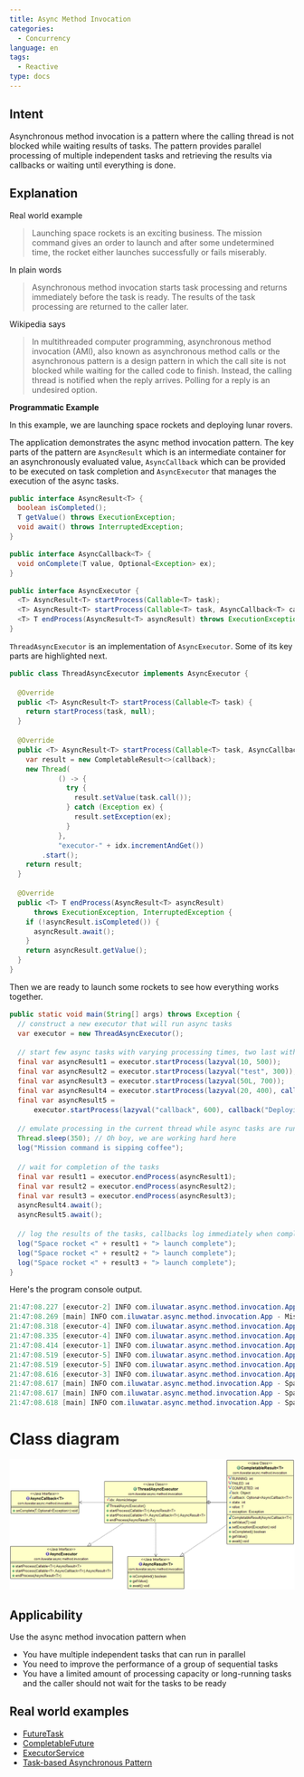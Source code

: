 ```yaml
---
title: Async Method Invocation
categories:
  - Concurrency
language: en
tags:
  - Reactive
type: docs
---
```


## Intent

Asynchronous method invocation is a pattern where the calling thread
is not blocked while waiting results of tasks. The pattern provides parallel
processing of multiple independent tasks and retrieving the results via
callbacks or waiting until everything is done. 

## Explanation

Real world example

> Launching space rockets is an exciting business. The mission command gives an order to launch and 
> after some undetermined time, the rocket either launches successfully or fails miserably.

In plain words

> Asynchronous method invocation starts task processing and returns immediately before the task is 
> ready. The results of the task processing are returned to the caller later.

Wikipedia says

> In multithreaded computer programming, asynchronous method invocation (AMI), also known as 
> asynchronous method calls or the asynchronous pattern is a design pattern in which the call site 
> is not blocked while waiting for the called code to finish. Instead, the calling thread is 
> notified when the reply arrives. Polling for a reply is an undesired option.

**Programmatic Example**

In this example, we are launching space rockets and deploying lunar rovers.

The application demonstrates the async method invocation pattern. The key parts of the pattern are 
`AsyncResult` which is an intermediate container for an asynchronously evaluated value, 
`AsyncCallback` which can be provided to be executed on task completion and `AsyncExecutor` that 
manages the execution of the async tasks.

```java
public interface AsyncResult<T> {
  boolean isCompleted();
  T getValue() throws ExecutionException;
  void await() throws InterruptedException;
}
```

```java
public interface AsyncCallback<T> {
  void onComplete(T value, Optional<Exception> ex);
}
```

```java
public interface AsyncExecutor {
  <T> AsyncResult<T> startProcess(Callable<T> task);
  <T> AsyncResult<T> startProcess(Callable<T> task, AsyncCallback<T> callback);
  <T> T endProcess(AsyncResult<T> asyncResult) throws ExecutionException, InterruptedException;
}
```

`ThreadAsyncExecutor` is an implementation of `AsyncExecutor`. Some of its key parts are highlighted 
next.

```java
public class ThreadAsyncExecutor implements AsyncExecutor {

  @Override
  public <T> AsyncResult<T> startProcess(Callable<T> task) {
    return startProcess(task, null);
  }

  @Override
  public <T> AsyncResult<T> startProcess(Callable<T> task, AsyncCallback<T> callback) {
    var result = new CompletableResult<>(callback);
    new Thread(
            () -> {
              try {
                result.setValue(task.call());
              } catch (Exception ex) {
                result.setException(ex);
              }
            },
            "executor-" + idx.incrementAndGet())
        .start();
    return result;
  }

  @Override
  public <T> T endProcess(AsyncResult<T> asyncResult)
      throws ExecutionException, InterruptedException {
    if (!asyncResult.isCompleted()) {
      asyncResult.await();
    }
    return asyncResult.getValue();
  }
}
```

Then we are ready to launch some rockets to see how everything works together.

```java
public static void main(String[] args) throws Exception {
  // construct a new executor that will run async tasks
  var executor = new ThreadAsyncExecutor();

  // start few async tasks with varying processing times, two last with callback handlers
  final var asyncResult1 = executor.startProcess(lazyval(10, 500));
  final var asyncResult2 = executor.startProcess(lazyval("test", 300));
  final var asyncResult3 = executor.startProcess(lazyval(50L, 700));
  final var asyncResult4 = executor.startProcess(lazyval(20, 400), callback("Deploying lunar rover"));
  final var asyncResult5 =
      executor.startProcess(lazyval("callback", 600), callback("Deploying lunar rover"));

  // emulate processing in the current thread while async tasks are running in their own threads
  Thread.sleep(350); // Oh boy, we are working hard here
  log("Mission command is sipping coffee");

  // wait for completion of the tasks
  final var result1 = executor.endProcess(asyncResult1);
  final var result2 = executor.endProcess(asyncResult2);
  final var result3 = executor.endProcess(asyncResult3);
  asyncResult4.await();
  asyncResult5.await();

  // log the results of the tasks, callbacks log immediately when complete
  log("Space rocket <" + result1 + "> launch complete");
  log("Space rocket <" + result2 + "> launch complete");
  log("Space rocket <" + result3 + "> launch complete");
}
```

Here's the program console output.

```java
21:47:08.227 [executor-2] INFO com.iluwatar.async.method.invocation.App - Space rocket <test> launched successfully
21:47:08.269 [main] INFO com.iluwatar.async.method.invocation.App - Mission command is sipping coffee
21:47:08.318 [executor-4] INFO com.iluwatar.async.method.invocation.App - Space rocket <20> launched successfully
21:47:08.335 [executor-4] INFO com.iluwatar.async.method.invocation.App - Deploying lunar rover <20>
21:47:08.414 [executor-1] INFO com.iluwatar.async.method.invocation.App - Space rocket <10> launched successfully
21:47:08.519 [executor-5] INFO com.iluwatar.async.method.invocation.App - Space rocket <callback> launched successfully
21:47:08.519 [executor-5] INFO com.iluwatar.async.method.invocation.App - Deploying lunar rover <callback>
21:47:08.616 [executor-3] INFO com.iluwatar.async.method.invocation.App - Space rocket <50> launched successfully
21:47:08.617 [main] INFO com.iluwatar.async.method.invocation.App - Space rocket <10> launch complete
21:47:08.617 [main] INFO com.iluwatar.async.method.invocation.App - Space rocket <test> launch complete
21:47:08.618 [main] INFO com.iluwatar.async.method.invocation.App - Space rocket <50> launch complete
```

# Class diagram

![alt text](etc/async-method-invocation.png "Async Method Invocation")

## Applicability

Use the async method invocation pattern when

* You have multiple independent tasks that can run in parallel
* You need to improve the performance of a group of sequential tasks
* You have a limited amount of processing capacity or long-running tasks and the caller should not wait for the tasks to be ready

## Real world examples

* [FutureTask](http://docs.oracle.com/javase/8/docs/api/java/util/concurrent/FutureTask.html)
* [CompletableFuture](https://docs.oracle.com/javase/8/docs/api/java/util/concurrent/CompletableFuture.html)
* [ExecutorService](http://docs.oracle.com/javase/8/docs/api/java/util/concurrent/ExecutorService.html)
* [Task-based Asynchronous Pattern](https://msdn.microsoft.com/en-us/library/hh873175.aspx)
